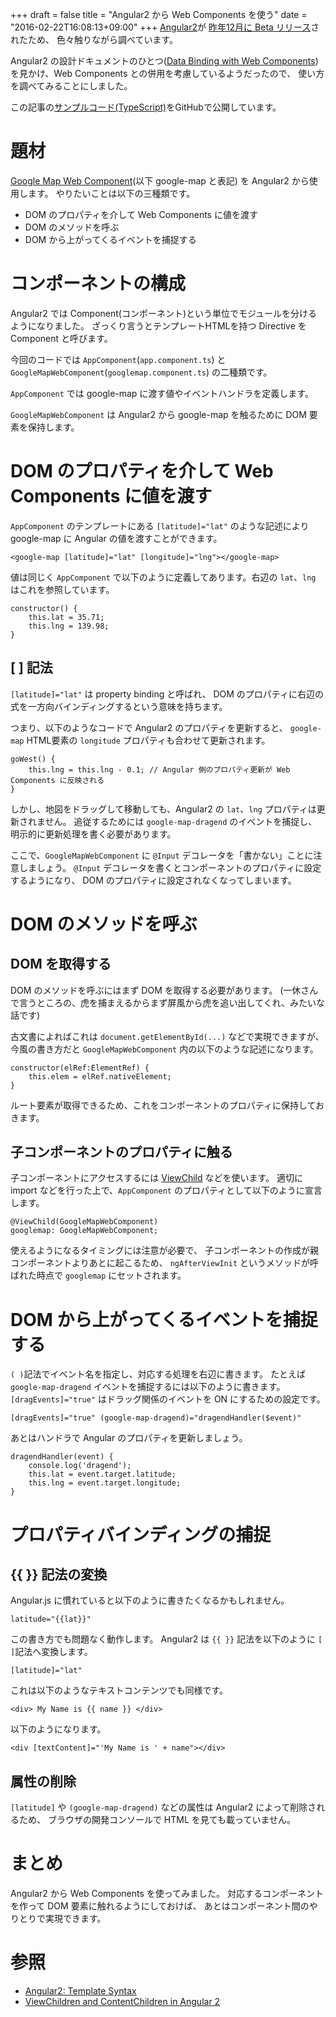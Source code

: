 +++
draft = false
title = "Angular2 から Web Components を使う"
date = "2016-02-22T16:08:13+09:00"
+++
[Angular2](https://angular.io/)が
[昨年12月に Beta リリース](http://angularjs.blogspot.jp/2015/12/angular-2-beta.html)されたため、
色々触りながら調べています。

Angular2 の設計ドキュメントのひとつ([Data Binding with Web Components](https://docs.google.com/document/d/1kpuR512G1b0D8egl9245OHaG0cFh0ST0ekhD_g8sxtI/edit#heading=h.ptbnyo3pqsmq))
を見かけ、Web Components との併用を考慮しているようだったので、
使い方を調べてみることにしました。
<!--more-->

この記事の[サンプルコード(TypeScript)](https://github.com/TAMURAtomohiro/angular2-with-web-components)をGitHubで公開しています。

# 題材

[Google Map Web Component](https://elements.polymer-project.org/elements/google-map)(以下 google-map と表記) を Angular2 から使用します。
やりたいことは以下の三種類です。

* DOM のプロパティを介して Web Components に値を渡す
* DOM のメソッドを呼ぶ
* DOM から上がってくるイベントを捕捉する

# コンポーネントの構成

Angular2 では Component(コンポーネント)という単位でモジュールを分けるようになりました。
ざっくり言うとテンプレートHTMLを持つ Directive を Component と呼びます。

今回のコードでは `AppComponent`(`app.component.ts`) と `GoogleMapWebComponent`(`googlemap.component.ts`) の二種類です。

`AppComponent` では google-map に渡す値やイベントハンドラを定義します。

`GoogleMapWebComponent` は Angular2 から google-map を触るために DOM 要素を保持します。

# DOM のプロパティを介して Web Components に値を渡す

`AppComponent` のテンプレートにある `[latitude]="lat"` のような記述により google-map に Angular の値を渡すことができます。

```
<google-map [latitude]="lat" [longitude]="lng"></google-map>
```

値は同じく `AppComponent` で以下のように定義してあります。右辺の `lat`、`lng` はこれを参照しています。

```
constructor() {
    this.lat = 35.71;
    this.lng = 139.98;
}
```

## [ ] 記法

`[latitude]="lat"` は property binding と呼ばれ、
DOM のプロパティに右辺の式を一方向バインディングするという意味を持ちます。

つまり、以下のようなコードで Angular2 のプロパティを更新すると、
`google-map` HTML要素の `longitude` プロパティも合わせて更新されます。

```
goWest() {
    this.lng = this.lng - 0.1; // Angular 側のプロパティ更新が Web Components に反映される
}
```

しかし、地図をドラッグして移動しても、Angular2 の `lat`、`lng` プロパティは更新されません。
追従するためには `google-map-dragend` のイベントを捕捉し、明示的に更新処理を書く必要があります。

ここで、`GoogleMapWebComponent` に `@Input` デコレータを「書かない」ことに注意しましょう。
`@Input` デコレータを書くとコンポーネントのプロパティに設定するようになり、
DOM のプロパティに設定されなくなってしまいます。

# DOM のメソッドを呼ぶ

## DOM を取得する

DOM のメソッドを呼ぶにはまず DOM を取得する必要があります。
(一休さんで言うところの、虎を捕まえるからまず屏風から虎を追い出してくれ、みたいな話です)

古文書によればこれは `document.getElementById(...)` などで実現できますが、
今風の書き方だと `GoogleMapWebComponent` 内の以下のような記述になります。

```
constructor(elRef:ElementRef) {
    this.elem = elRef.nativeElement;
}
```

ルート要素が取得できるため、これをコンポーネントのプロパティに保持しておきます。

## 子コンポーネントのプロパティに触る

子コンポーネントにアクセスするには
[ViewChild](https://angular.io/docs/js/latest/api/core/ViewChild-var.html) などを使います。
適切に import などを行った上で、``AppComponent`` のプロパティとして以下のように宣言します。

```
@ViewChild(GoogleMapWebComponent)
googlemap: GoogleMapWebComponent;
```

使えるようになるタイミングには注意が必要で、
子コンポーネントの作成が親コンポーネントよりあとに起こるため、
`ngAfterViewInit` というメソッドが呼ばれた時点で `googlemap` にセットされます。

# DOM から上がってくるイベントを捕捉する

`( )`記法でイベント名を指定し、対応する処理を右辺に書きます。
たとえば `google-map-dragend` イベントを捕捉するには以下のように書きます。
`[dragEvents]="true"` はドラッグ関係のイベントを ON にするための設定です。

```
[dragEvents]="true" (google-map-dragend)="dragendHandler($event)"
```

あとはハンドラで Angular のプロパティを更新しましょう。

```
dragendHandler(event) {
    console.log('dragend');
    this.lat = event.target.latitude;
    this.lng = event.target.longitude;
}
```

# プロパティバインディングの捕捉

## {{ }} 記法の変換

Angular.js に慣れていると以下のように書きたくなるかもしれません。

```
latitude="{{lat}}"
```

この書き方でも問題なく動作します。
Angular2 は `{{ }}` 記法を以下のように `[ ]`記法へ変換します。

```
[latitude]="lat"
```

これは以下のようなテキストコンテンツでも同様です。

```
<div> My Name is {{ name }} </div>
```

以下のようになります。

```
<div [textContent]="'My Name is ' + name"></div>
```

## 属性の削除

`[latitude]` や `(google-map-dragend)` などの属性は Angular2 によって削除されるため、
ブラウザの開発コンソールで HTML を見ても載っていません。

# まとめ

Angular2 から Web Components を使ってみました。
対応するコンポーネントを作って DOM 要素に触れるようにしておけば、
あとはコンポーネント間のやりとりで実現できます。

# 参照

* [Angular2: Template Syntax](https://angular.io/docs/ts/latest/guide/template-syntax.html)
* [ViewChildren and ContentChildren in Angular 2](http://blog.mgechev.com/2016/01/23/angular2-viewchildren-contentchildren-difference-viewproviders)
